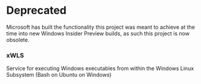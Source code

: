# Deprecated
Microsoft has built the functionality this project was meant to achieve at the time into new Windows Insider Preview builds, as such this project is now obsolete.

### xWLS
Service for executing Windows executables from within the Windows Linux Subsystem (Bash on Ubuntu on Windows)

